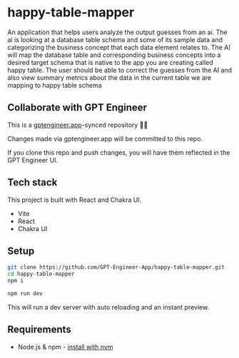 # happy-table-mapper

An application that helps users analyze the output guesses from an ai. The ai is looking at a database table schema and some of its sample data and categorizing the business concept that each data element relates to. The AI will map the database table and corresponding business concepts into a desired target schema that is native to the app you are creating called happy table. The user should be able to correct the guesses from the AI and also view summary metrics about the data in the current table we are mapping to happy table schema

## Collaborate with GPT Engineer

This is a [gptengineer.app](https://gptengineer.app)-synced repository 🌟🤖

Changes made via gptengineer.app will be committed to this repo.

If you clone this repo and push changes, you will have them reflected in the GPT Engineer UI.

## Tech stack

This project is built with React and Chakra UI.

- Vite
- React
- Chakra UI

## Setup

```sh
git clone https://github.com/GPT-Engineer-App/happy-table-mapper.git
cd happy-table-mapper
npm i
```

```sh
npm run dev
```

This will run a dev server with auto reloading and an instant preview.

## Requirements

- Node.js & npm - [install with nvm](https://github.com/nvm-sh/nvm#installing-and-updating)
